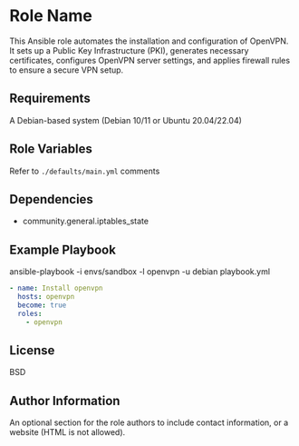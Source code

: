 Role Name
=========

This Ansible role automates the installation and configuration of OpenVPN. It sets up a Public Key Infrastructure (PKI), generates necessary certificates, configures OpenVPN server settings, and applies firewall rules to ensure a secure VPN setup.

Requirements
------------

A Debian-based system (Debian 10/11 or Ubuntu 20.04/22.04)

Role Variables
--------------

Refer to `./defaults/main.yml` comments

Dependencies
------------

- community.general.iptables_state

Example Playbook
----------------

ansible-playbook -i envs/sandbox -l openvpn -u debian playbook.yml

```yml
- name: Install openvpn
  hosts: openvpn
  become: true
  roles:
    - openvpn
```

License
-------

BSD

Author Information
------------------

An optional section for the role authors to include contact information, or a website (HTML is not allowed).
